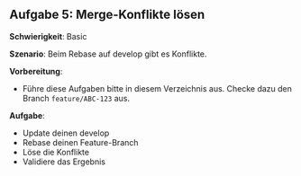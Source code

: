 ## Aufgabe 5: Merge-Konflikte lösen

**Schwierigkeit**: Basic  

**Szenario**: Beim Rebase auf develop gibt es Konflikte.  

**Vorbereitung**:

- Führe diese Aufgaben bitte in diesem Verzeichnis aus.
  Checke dazu den Branch `feature/ABC-123` aus.

**Aufgabe**:

- Update deinen develop
- Rebase deinen Feature-Branch
- Löse die Konflikte
- Validiere das Ergebnis

